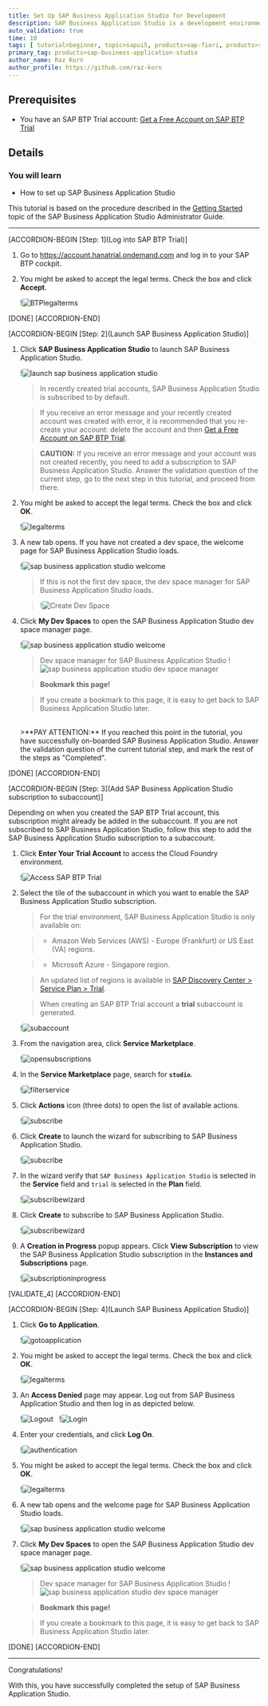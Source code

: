 ```yaml
---
title: Set Up SAP Business Application Studio for Development
description: SAP Business Application Studio is a development environment available on SAP Business Technology Platform. Before you can start developing using SAP Business Application Studio, administrators must perform the required onboarding steps that are described in this tutorial.
auto_validation: true
time: 10
tags: [ tutorial>beginner, topic>sapui5, products>sap-fiori, products>sap-business-technology-platform, products>sap-workflow, software-product-function>sap-cloud-application-programming-model, topic>mobile, products>sap-mobile-cards, products>mobile-development-kit-client]
primary_tag: products>sap-business-application-studio
author_name: Raz Korn
author_profile: https://github.com/raz-korn
---
```


## Prerequisites
 - You have an SAP BTP Trial account: [Get a Free Account on SAP BTP Trial](hcp-create-trial-account)

## Details
### You will learn
  - How to set up SAP Business Application Studio

This tutorial is based on the procedure described in the [Getting Started](https://help.sap.com/viewer/9d1db9835307451daa8c930fbd9ab264/Cloud/en-US/19611ddbe82f4bf2b493283e0ed602e5.html) topic of the SAP Business Application Studio Administrator Guide.

---

[ACCORDION-BEGIN [Step: 1](Log into SAP BTP Trial)]

1. Go to <https://account.hanatrial.ondemand.com> and log in to your SAP BTP cockpit.

2. You might be asked to accept the legal terms. Check the box and click **Accept**.

    !![BTPlegalterms](BTP-Terms-.png)

[DONE]
[ACCORDION-END]

[ACCORDION-BEGIN [Step: 2](Launch SAP Business Application Studio)]

1. Click **SAP Business Application Studio** to launch SAP Business Application Studio.

    !![launch sap business application studio](BTP-Access-AppStudio-.png)

    >In recently created trial accounts, SAP Business Application Studio is subscribed to by default.

    >If you receive an error message and your recently created account was created with error, it is recommended that you re-create your account: delete the account and then [Get a Free Account on SAP BTP Trial](hcp-create-trial-account).

    >**CAUTION:** If you receive an error message and your account was not created recently, you need to add a subscription to SAP Business Application Studio. Answer the validation question of the current step, go to the next step in this tutorial, and proceed from there.

2. You might be asked to accept the legal terms. Check the box and click **OK**.

    !![legalterms](AppStudio-Terms-.png)

3. A new tab opens. If you have not created a dev space, the welcome page for SAP Business Application Studio loads.

    !![sap business application studio welcome](BAS-Welcome--.png)

    >If this is not the first dev space, the dev space manager for SAP Business Application Studio loads.

    >!![Create Dev Space](BAS-Dev-Space-Manager-Empty-.png)

4. Click **My Dev Spaces** to open the SAP Business Application Studio dev space manager page.

    !![sap business application studio welcome](BAS-Welcome-.png)

    >Dev space manager for SAP Business Application Studio
    >!![sap business application studio dev space manager](BAS-Dev-Space-Manager-Empty-.png)

    >**Bookmark this page!**

    >If you create a bookmark to this page, it is easy to get back to SAP Business Application Studio later.

    <br>
    >**PAY ATTENTION:** If you reached this point in the tutorial, you have successfully on-boarded SAP Business Application Studio. Answer the validation question of the current tutorial step, and mark the rest of the steps as "Completed".

[DONE]
[ACCORDION-END]

[ACCORDION-BEGIN [Step: 3](Add SAP Business Application Studio subscription to subaccount)]

Depending on when you created the SAP BTP Trial account, this subscription might already be added in the subaccount. If you are not subscribed to SAP Business Application Studio, follow this step to add the SAP Business Application Studio subscription to a subaccount.

1. Click **Enter Your Trial Account** to access the Cloud Foundry environment.

    !![Access SAP BTP Trial](BTP-Access-AppStudio--.png)

2. Select the tile of the subaccount in which you want to enable the SAP Business Application Studio subscription.

    >For the trial environment, SAP Business Application Studio is only available on:

    > - Amazon Web Services (AWS) - Europe (Frankfurt) or US East (VA) regions.

    > - Microsoft Azure - Singapore region.

    >An updated list of regions is available in [SAP Discovery Center > Service Plan > Trial](https://discovery-center.cloud.sap/#/serviceCatalog/business-application-studio?tab=service_plan&licenseModel=free).

    >When creating an SAP BTP Trial account a **trial** subaccount is generated.

    !![subaccount](Cockpit-Select-Subaccount-.png)

3. From the navigation area, click **Service Marketplace**.

    !![opensubscriptions](Cockpit-Navigate-to-Subscriptions-.png)

4. In the **Service Marketplace** page, search for **`studio`**.

    !![filterservice](Cockpit-Filter-and-Select-AppStudio-Subscription-.png)

5. Click **Actions** icon (three dots) to open the list of available actions.

    !![subscribe](Cockpit-Subscribe-.png)

6. Click **Create** to launch the wizard for subscribing to SAP Business Application Studio.

    !![subscribe](Cockpit-Subscribe-2-.png)

7. In the wizard verify that `SAP Business Application Studio` is selected in the **Service** field and `trial` is selected in the **Plan** field.

    !![subscribewizard](Cockpit-Create-Service-Wizard-.png)

8. Click **Create** to subscribe to SAP Business Application Studio.

    !![subscribewizard](Cockpit-Create-Service-Wizard--.png)

9. A **Creation in Progress** popup appears. Click **View Subscription** to view the SAP Business Application Studio subscription in the **Instances and Subscriptions** page.

    !![subscriptioninprogress](Cockpit-Subscription-in-Progress-.png)

[VALIDATE_4]
[ACCORDION-END]

[ACCORDION-BEGIN [Step: 4](Launch SAP Business Application Studio)]

1. Click **Go to Application**.

    !![gotoapplication](Cockpit-Go-to-Application-.png)

2. You might be asked to accept the legal terms. Check the box and click **OK**.

    !![legalterms](AppStudio-Terms-.png)

3. An **Access Denied** page may appear. Log out from SAP Business Application Studio and then log in as depicted below.

    !![Logout](AppStudio-Access-Denied-Logout-.png)
    &nbsp;
    !![Login](AppStudio-Access-Denied-Login-.png)

4. Enter your credentials, and click **Log On**.

    !![authentication](AppStudio-Authentication-.png)

5. You might be asked to accept the legal terms. Check the box and click **OK**.

    !![legalterms](AppStudio-Terms-.png)

6. A new tab opens and the welcome page for SAP Business Application Studio loads.

    !![sap business application studio welcome](BAS-Welcome--.png)

7. Click **My Dev Spaces** to open the SAP Business Application Studio dev space manager page.

    !![sap business application studio welcome](BAS-Welcome-.png)

    >Dev space manager for SAP Business Application Studio
    >!![sap business application studio dev space manager](BAS-Dev-Space-Manager-Empty-.png)

    >**Bookmark this page!**

    >If you create a bookmark to this page, it is easy to get back to SAP Business Application Studio later.

[DONE]
[ACCORDION-END]

---

Congratulations!

With this, you have successfully completed the setup of SAP Business Application Studio.
